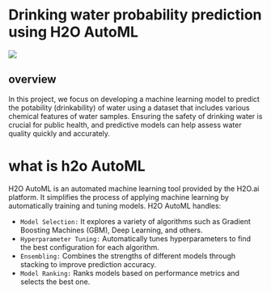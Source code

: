 # Drinking water probability prediction using H2O AutoML

![](https://mf.b37mrtl.ru/media/pics/2023.08/article/64d165cc4c59b7210a6a10c2.jpg)

## overview

In this project, we focus on developing a machine learning model to predict the potability (drinkability) of water using a dataset that includes various chemical features of water samples. Ensuring the safety of drinking water is crucial for public health, and predictive models can help assess water quality quickly and accurately.

# what is h2o AutoML

H2O AutoML is an automated machine learning tool provided by the H2O.ai platform. It simplifies the process of applying machine learning by automatically training and tuning models. H2O AutoML handles:
- `Model Selection:` It explores a variety of algorithms such as Gradient Boosting Machines (GBM), Deep Learning, and others.
- `Hyperparameter Tuning:` Automatically tunes hyperparameters to find the best configuration for each algorithm.
- `Ensembling:` Combines the strengths of different models through stacking to improve prediction accuracy.
- `Model Ranking:` Ranks models based on performance metrics and selects the best one.

